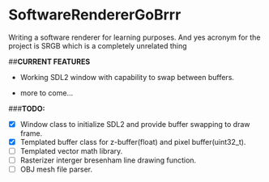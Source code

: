# SoftwareRendererGoBrrr
Writing a software renderer for learning purposes. And yes acronym for the project is SRGB which is a completely unrelated thing

##**CURRENT FEATURES**

- Working SDL2 window with capability to swap between buffers.

- more to come...

###**TODO:**


- [x]  Window class to initialize SDL2 and provide buffer swapping to draw frame.
- [x]  Templated buffer class for z-buffer(float) and pixel buffer(uint32_t).
- [ ]  Templated vector math library.
- [ ]  Rasterizer interger bresenham line drawing function.
- [ ]  OBJ mesh file parser.
